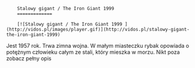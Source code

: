 
        Stalowy gigant / The Iron Giant 1999 
        =============
        
        [![Stalowy gigant / The Iron Giant 1999 ](http://vidos.pl/images/player.gif)](http://vidos.pl/stalowy-gigant-the-iron-giant-1999)
        
        
 Jest 1957 rok. Trwa zimna wojna. W małym miasteczku rybak opowiada o potężnym człowieku całym ze stali, który mieszka w morzu. Nikt poza zobacz pełny opis
    